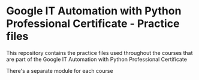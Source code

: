 # Google IT Automation with Python Professional Certificate - Practice files

This repository contains the practice files used throughout the courses that are
part of the Google IT Automation with Python Professional Certificate

There's a separate module for each course

